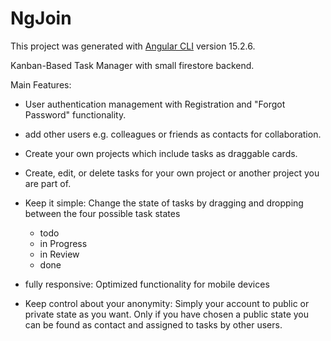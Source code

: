 # NgJoin

This project was generated with [Angular CLI](https://github.com/angular/angular-cli) version 15.2.6.

Kanban-Based Task Manager with small firestore backend.

Main Features:

- User authentication management with Registration and "Forgot Password" functionality.
- add other users e.g. colleagues or friends as contacts for collaboration.
- Create your own projects which include tasks as draggable cards.
- Create, edit, or delete tasks for your own project or another project you are part of.

- Keep it simple: Change the state of tasks by dragging and dropping between the four possible task states
  - todo
  - in Progress
  - in Review
  - done

- fully responsive: Optimized functionality for mobile devices

- Keep control about your anonymity: Simply your account to public or private state as you want.
  Only if you have chosen a public state you can be found as contact and assigned to tasks by other users.
